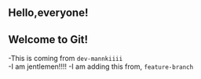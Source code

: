 ## Hello,everyone!
## Welcome to Git!

-This is coming from `dev-mannkiiii`\
-I am jentlemen!!!!
-I am adding this from, `feature-branch`